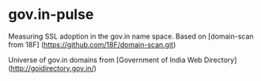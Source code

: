 # gov.in-pulse
Measuring SSL adoption in the gov.in name space. Based on [domain-scan from 18F] (https://github.com/18F/domain-scan.git)

Universe of gov.in domains from [Government of India Web Directory] (http://goidirectory.gov.in/)

